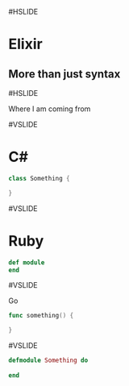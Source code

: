 #HSLIDE

# Elixir
## More than just syntax

#HSLIDE

Where I am coming from

#VSLIDE

# C\#
```c#
class Something {

}
```

#VSLIDE

# Ruby

```ruby
def module
end
```

#VSLIDE

Go
```go
func something() {

}
```

#VSLIDE

```elixir
defmodule Something do
  
end
```
